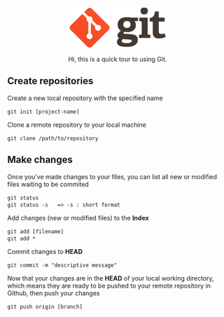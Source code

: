 <p align="center">
	<img alt="Git" src="./img/git-icon.png">
</p>
<p align="center">Hi, this is a quick tour to using Git.</p>

## Create repositories

Create a new local repository with the specified name

```
git init [project-name]
```

Clone a remote repository to your local machine

```
git clone /path/to/repository
```

## Make changes

Once you've made changes to your files, you can list all new or modified files waiting to be commited

```
git status 
git status -s	=> -s : short format
```

Add changes (new or modified files) to the **Index**

```
git add [filename]
git add *
```

Commit changes to **HEAD**

```
git commit -m "descriptive message"
```

Now that your changes are in the **HEAD** of your local working directory, which means they are ready to be pushed to your remote repository in Github, then push your changes 

```
git push origin [branch]
```



